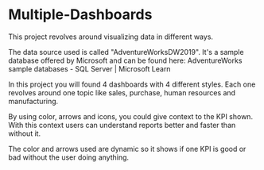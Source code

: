 # Multiple-Dashboards


This project revolves around visualizing data in different ways.

The data source used is called "AdventureWorksDW2019". It's a sample database offered by Microsoft and can be found here: AdventureWorks sample databases - SQL Server | Microsoft Learn

In this project you will found 4 dashboards with 4 different styles. Each one revolves around one topic like sales, purchase, human resources and manufacturing. 

By using color, arrows and icons, you could give context to the KPI shown. With this context users can understand reports better and faster than without it.

The color and arrows used are dynamic so it shows if one KPI is good or bad without the user doing anything.

